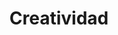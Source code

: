 ---
slug: "softSkill-6"
title: "Creatividad"
img: {
    url: "/softSkill6.jpg",
    alt: "Imágen foco, idea, colores, creatividad."
}
description: "Innovar en la presentación visual y la estructura del contenido, introduciendo técnicas y herramientas creativas."
---